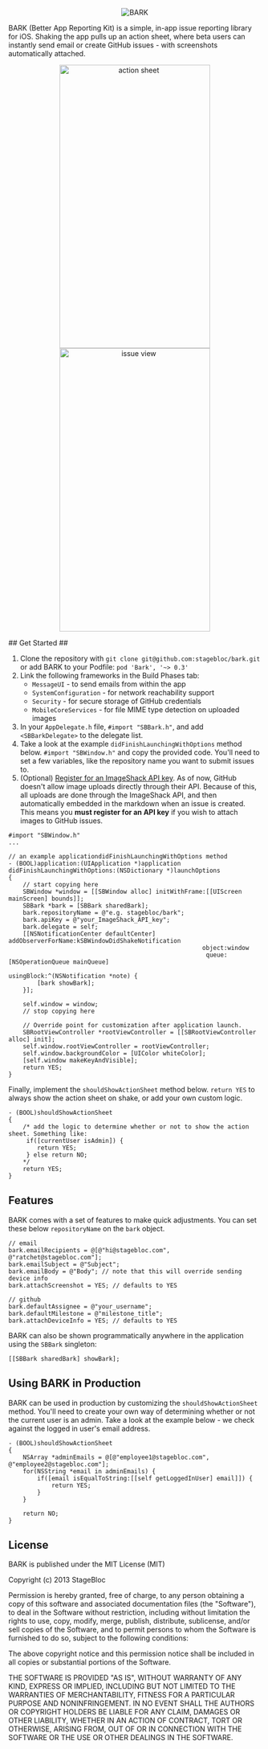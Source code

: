 <p align="center" >
  <img src="http://i.imgur.com/fkR8t4g.png" alt="BARK" title="BARK">
</p>

BARK (Better App Reporting Kit) is a simple, in-app issue reporting library for iOS. Shaking the app pulls up an action sheet, where beta users can instantly send email or create GitHub issues - with screenshots automatically attached.

<p align="center">
<img src="http://i.imgur.com/Tge4KbW.png" alt="action sheet" title="action sheet" width="300" height="564">
<img src="http://i.imgur.com/DBLeoeY.png" alt="issue view" title="issue view" width="300" height="564">
</p>
## Get Started ##

1. Clone the repository with `git clone git@github.com:stagebloc/bark.git` or add BARK to your Podfile: `pod 'Bark', '~> 0.3'`
2. Link the following frameworks in the Build Phases tab: 
    - `MessageUI` - to send emails from within the app
    - `SystemConfiguration` -  for network reachability support
    - `Security` - for secure storage of GitHub credentials
    - `MobileCoreServices` - for file MIME type detection on uploaded images 
4. In your `AppDelegate.h` file,  `#import "SBBark.h"`, and add `<SBBarkDelegate>` to the delegate list.
5. Take a look at the example `didFinishLaunchingWithOptions` method below. `#import "SBWindow.h"` and copy the provided code. You'll need to set a few variables, like the repository name you want to submit issues to.
6. (Optional) [Register for an ImageShack API key](http://imageshack.us/api_request/). As of now, GitHub doesn't allow image uploads directly through their API. Because of this, all uploads are done through the ImageShack API, and then automatically embedded in the markdown when an issue is created. This means you **must register for an API key** if you wish to attach images to GitHub issues.

```objc
#import "SBWindow.h"
...

// an example applicationdidFinishLaunchingWithOptions method
- (BOOL)application:(UIApplication *)application didFinishLaunchingWithOptions:(NSDictionary *)launchOptions
{
    // start copying here
    SBWindow *window = [[SBWindow alloc] initWithFrame:[[UIScreen mainScreen] bounds]];
    SBBark *bark = [SBBark sharedBark];
    bark.repositoryName = @"e.g. stagebloc/bark";
    bark.apiKey = @"your_ImageShack_API_key";
    bark.delegate = self;
    [[NSNotificationCenter defaultCenter] addObserverForName:kSBWindowDidShakeNotification 
                                                      object:window 
                                                       queue:[NSOperationQueue mainQueue] 
                                                  usingBlock:^(NSNotification *note) {
        [bark showBark];
    }];
    
    self.window = window;
    // stop copying here
    
    // Override point for customization after application launch.
    SBRootViewController *rootViewController = [[SBRootViewController alloc] init];
    self.window.rootViewController = rootViewController;
    self.window.backgroundColor = [UIColor whiteColor];
    [self.window makeKeyAndVisible];
    return YES;
}
```

Finally, implement the `shouldShowActionSheet` method below. `return YES` to always show the action sheet on shake, or add your own custom logic.

```objc
- (BOOL)shouldShowActionSheet
{
    /* add the logic to determine whether or not to show the action sheet. Something like:
     if([currentUser isAdmin]) {
        return YES;
     } else return NO;
    */
    return YES;
}
```

## Features ##

BARK comes with a set of features to make quick adjustments. You can set these below `repositoryName` on the `bark` object.

```objc
// email
bark.emailRecipients = @[@"hi@stagebloc.com", @"ratchet@stagebloc.com"];
bark.emailSubject = @"Subject";
bark.emailBody = @"Body"; // note that this will override sending device info
bark.attachScreenshot = YES; // defaults to YES

// github
bark.defaultAssignee = @"your_username";
bark.defaultMilestone = @"milestone_title";
bark.attachDeviceInfo = YES; // defaults to YES
```

BARK can also be shown programmatically anywhere in the application using the `SBBark` singleton:
```objc
[[SBBark sharedBark] showBark];
```

## Using BARK in Production ##

BARK can be used in production by customizing the `shouldShowActionSheet` method. You'll need to create your own way of determining whether or not the current user is an admin. Take a look at the example below - we check against the logged in user's email address.

```objc
- (BOOL)shouldShowActionSheet
{
    NSArray *adminEmails = @[@"employee1@stagebloc.com", @"employee2@stagebloc.com"];
    for(NSString *email in adminEmails) {
        if([email isEqualToString:[[self getLoggedInUser] email]]) {
            return YES;
        }
    }
    
    return NO;
}
```

## License ##

BARK is published under the MIT License (MIT)

Copyright (c) 2013 StageBloc

Permission is hereby granted, free of charge, to any person obtaining a copy
of this software and associated documentation files (the "Software"), to deal
in the Software without restriction, including without limitation the rights
to use, copy, modify, merge, publish, distribute, sublicense, and/or sell
copies of the Software, and to permit persons to whom the Software is
furnished to do so, subject to the following conditions:

The above copyright notice and this permission notice shall be included in
all copies or substantial portions of the Software.

THE SOFTWARE IS PROVIDED "AS IS", WITHOUT WARRANTY OF ANY KIND, EXPRESS OR
IMPLIED, INCLUDING BUT NOT LIMITED TO THE WARRANTIES OF MERCHANTABILITY,
FITNESS FOR A PARTICULAR PURPOSE AND NONINFRINGEMENT. IN NO EVENT SHALL THE
AUTHORS OR COPYRIGHT HOLDERS BE LIABLE FOR ANY CLAIM, DAMAGES OR OTHER
LIABILITY, WHETHER IN AN ACTION OF CONTRACT, TORT OR OTHERWISE, ARISING FROM,
OUT OF OR IN CONNECTION WITH THE SOFTWARE OR THE USE OR OTHER DEALINGS IN
THE SOFTWARE.
